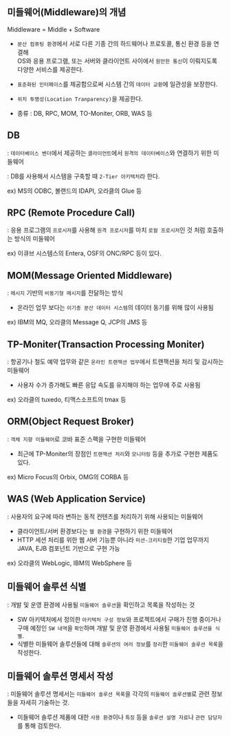 ## 미들웨어(Middleware)의 개념 

Middleware = Middle + Software 

- `분산 컴퓨팅 환경`에서 서로 다른 기종 간의 하드웨어나 프로토콜, 통신 환경 등을 연결해  
   OS와 응용 프로그램, 또는 서버와 클라이언트 사이에서 `원만한 통신`이 이뤄지도록 다양한 서비스를 제공한다. 

- `표준화된 인터페이스`를 제공함으로써 시스템 간의 `데이터 교환`에 일관성을 보장한다. 
- `위치 투명성(Location Tranparency)`을 제공한다.

- 종류 : DB, RPC, MOM, TO-Moniter, ORB, WAS 등 

## DB 

: `데이터베이스 벤더`에서 제공하는 `클라이언트`에서 `원격의 데이터베이스`와 연결하기 위한 미들웨어 

: DB를 사용해서 시스템을 구축할 때 `2-Tier 아키텍처`라 한다.

ex) MS의 ODBC, 볼랜드의 IDAPI, 오라클의 Glue 등 

## RPC (Remote Procedure Call) 

: 응용 프로그램의 `프로시저`를 사용해 `원격 프로시저`를 마치 `로컬 프로시저`인 것 처럼 호출하는 방식의 미들웨어 

ex) 이큐브 시스템스의 Entera, OSF의 ONC/RPC 등이 있다.

## MOM(Message Oriented Middleware)

: `메시지` 기반의 `비동기형 메시지`를 전달하는 방식 

- 온라인 업무 보다는 `이기종 분산 데이터 시스템`의 데이터 동기를 위해 많이 사용됨 

ex) IBM의 MQ, 오라클의 Message Q, JCP의 JMS 등 

## TP-Moniter(Transaction Processing Moniter) 

: 항공기나 철도 예약 업무와 같은 `온라인 트랜잭션 업무`에서 트랜잭션을 처리 및 감시하는 미들웨어 

- 사용자 수가 증가해도 빠른 응답 속도를 유지해야 하는 업무에 주로 사용됨 

ex) 오라클의 tuxedo, 티맥스소프트의 tmax 등 

## ORM(Object Request Broker) 

: `객체 지향 미들웨어`로 코바 표준 스펙을 구현한 미들웨어 

- 최근에 TP-Moniter의 장점인 `트랜잭션 처리`와 `모니터링` 등을 추가로 구현한 제품도 있다.

ex) Micro Focus의 Orbix, OMG의 CORBA 등 

## WAS (Web Application Service) 

: 사용자의 요구에 따라 변하는 동적 컨텐츠를 처리하기 위해 사용되는 미들웨어 

- 클라이언트/서버 환경보다는 `웹 환경`을 구현하기 위한 미들웨어 
- HTTP 세션 처리를 위한 웹 서버 기능뿐 아니라 `미션-크리티컬`한 기업 업무까지 JAVA, EJB 컴포넌트 기반으로 구현 가능 

ex) 오라클의 WebLogic, IBM의 WebSphere 등 

## 미들웨어 솔루션 식별 

: 개발 및 운영 환경에 사용될 `미들웨어 솔루션`을 확인하고 목록을 작성하는 것 

- SW 아키텍처에서 정의한 `아키텍처 구성 정보`와 프로젝트에서 구매가 진행 중이거나 구매 예정인 `SW 내역`을 `확인`하며 개발 및 운영 환경에서 사용될 `미들웨어 솔루션을 식별`. 
- 식별한 미들웨어 솔루션들에 대해 `솔루션의 여러 정보`를 `정리`한 `미들웨어 솔루션 목록`을 작성한다.


## 미들웨어 솔루션 명세서 작성 

: 미들웨어 솔루션 명세서는 `미들웨어 솔루션 목록`을 각각의 `미들웨어 솔루션별`로 관련 정보들을 자세히 기술하는 것. 

- 미들웨어 솔루션 제품에 대한 `사용 환경`이나 `특징` 등을 `솔루션 설명 자료`나 `관련 담당자`를 통해 검토한다.


































